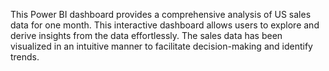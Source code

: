 This Power BI dashboard provides a comprehensive analysis of US sales data for one month. This interactive dashboard allows users to explore and derive insights from the data effortlessly. The sales data has been visualized in an intuitive manner to facilitate decision-making and identify trends.
